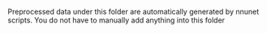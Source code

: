 Preprocessed data under this folder are automatically generated by nnunet scripts. You do not have to manually add anything into this folder
